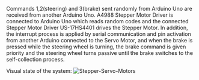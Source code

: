 Commands 1,2(steering) and 3(brake) sent randomly from Arduino Uno are received from another Arduino Uno. A4988 Stepper Motor Driver is connected to Arduino Uno which reads random codes and the connected Stepper Motor Driver US-17HS4401 drives the Stepper Motor. In addition, the interrupt process is applied by serial communication and pin activation from another Arduino connected to the Servo Motor, and when the brake is pressed while the steering wheel is turning, the brake command is given priority and the steering wheel turns passive until the brake switches to the self-collection process.


Visual state of the system:
![Stepper-Servo-Motors](https://user-images.githubusercontent.com/71734713/155784021-897471b3-cc98-4016-9451-d003ecefb80a.jpeg)

